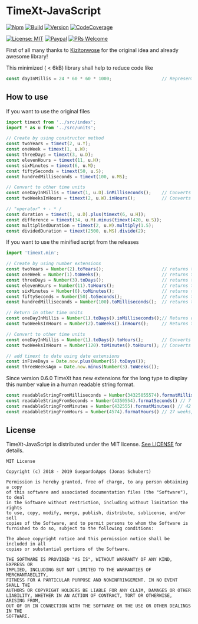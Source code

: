 # TimeXt-JavaScript

[![Npm](https://img.shields.io/badge/npm-getit-red.svg)](https://www.npmjs.com/package/timext-js)
[![Build](https://img.shields.io/badge/build-success-green.svg)](releases/timext-2019-05-26-1.min.js)
[![Version](https://img.shields.io/badge/version-0.6.0-blue.svg)](releases)
[![CodeCoverage](https://img.shields.io/badge/codeCoverage-99-green.svg)](coverage)

[![License: MIT](https://img.shields.io/badge/License-MIT-blue.svg)](https://opensource.org/licenses/MIT)
[![Paypal](https://img.shields.io/badge/paypal-donate-blue.svg)](https://www.paypal.me/GuepardoApps)
[![PRs Welcome](https://img.shields.io/badge/PRs-welcome-brightgreen.svg)](http://makeapullrequest.com)

First of all many thanks to [Kizitonwose](https://github.com/kizitonwose/Time) for the original idea and already awesome library!

This minimized ( < 6kB) library shall help to reduce code like

```javascript
const dayInMillis = 24 * 60 * 60 * 1000;                   // Represent a day in milliSeconds
```

## How to use

If you want to use the original files

```javascript
import timext from '../src/index';
import * as u from '../src/units';

// Create by using constructor method
const twoYears = timext(2, u.Y);
const oneWeek = timext(1, u.W);
const threeDays = timext(3, u.D);
const elevenHours = timext(11, u.H);
const sixMinutes = timext(6, u.M);
const fiftySeconds = timext(50, u.S);
const hundredMilliseconds = timext(100, u.MS);

// Convert to other time units
const oneDayInMillis = timext(1, u.D).inMilliseconds();    // Converts one day into milliseconds
const twoWeeksInHours = timext(2, u.W).inHours();          // Converts two weeks into hours

// "operator" + - * /
const duration = timext(1, u.D).plus(timext(6, u.H));
const difference = timext(34, u.M).minus(timext(420, u.S));
const multipliedDuration = timext(2, u.W).multiply(1.5);
const dividedDuration = timext(2500, u.MS).divide(2);

```

If you want to use the minified script from the releases

```javascript
import 'timext.min';

// Create by using number extensions
const twoYears = Number(2).toYears();                      // returns timext(2, u.Y)
const oneWeek = Number(1).toWeeks();                       // returns timext(1, u.W)
const threeDays = Number(3).toDays();                      // returns timext(3, u.D)
const elevenHours = Number(11).toHours();                  // returns timext(11, u.H)
const sixMinutes = Number(6).toMinutes();                  // returns timext(6, u.M)
const fiftySeconds = Number(50).toSeconds();               // returns timext(50, u.S)
const hundredMilliseconds = Number(100).toMilliseconds();  // returns timext(100, u.MS)

// Return in other time units
const oneDayInMillis = Number(1).toDays().inMilliseconds();// Returns one day in milliseconds === 24 * 60 * 60 * 1e3
const twoWeeksInHours = Number(2).toWeeks().inHours();     // Returns two weeks in hours === 2 * 7 * 24

// Convert to other time units
const oneDayInMillis = Number(1).toDays().toHours();       // Converts one day into timext(24, u.H)
const twoWeeksInHours = Number(120).toMinutes().toHours(); // Converts 120 hours into timext(2, u.H)

// add timext to date using date extensions
const inFiveDays = Date.now.plus(Number(5).toDays());
const threeWeeksAgo = Date.now.minus(Number(3).toWeeks());

```

Since version 0.6.0 TimeXt has new extensions for the long type to display this number value in a human readable string format.

```javascript
const readableStringFromMilliseconds = Number(34325055574).formatMilliseconds() // 56 weeks, 5 days, 6 hours, 44 minutes, 15 seconds, 574 milliseconds
const readableStringFromSeconds = Number(4350554).formatSeconds() // 7 weeks, 1 day, 8 hours, 29 minutes, 14 seconds
const readableStringFromMinutes = Number(432555).formatMinutes() // 42 weeks, 6 days, 9 hours, 15 minutes
const readableStringFromHours = Number(4574).formatHours() // 27 weeks, 1 day, 14 hours
```

## License

TimeXt-JavaScript is distributed under the MIT license. [See LICENSE](LICENSE.md) for details.

```
MIT License

Copyright (c) 2018 - 2019 GuepardoApps (Jonas Schubert)

Permission is hereby granted, free of charge, to any person obtaining a copy
of this software and associated documentation files (the "Software"), to deal
in the Software without restriction, including without limitation the rights
to use, copy, modify, merge, publish, distribute, sublicense, and/or sell
copies of the Software, and to permit persons to whom the Software is
furnished to do so, subject to the following conditions:

The above copyright notice and this permission notice shall be included in all
copies or substantial portions of the Software.

THE SOFTWARE IS PROVIDED "AS IS", WITHOUT WARRANTY OF ANY KIND, EXPRESS OR
IMPLIED, INCLUDING BUT NOT LIMITED TO THE WARRANTIES OF MERCHANTABILITY,
FITNESS FOR A PARTICULAR PURPOSE AND NONINFRINGEMENT. IN NO EVENT SHALL THE
AUTHORS OR COPYRIGHT HOLDERS BE LIABLE FOR ANY CLAIM, DAMAGES OR OTHER
LIABILITY, WHETHER IN AN ACTION OF CONTRACT, TORT OR OTHERWISE, ARISING FROM,
OUT OF OR IN CONNECTION WITH THE SOFTWARE OR THE USE OR OTHER DEALINGS IN THE
SOFTWARE.
```

